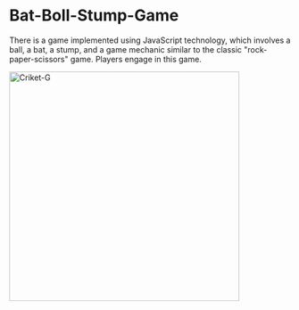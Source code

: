 # Bat-Boll-Stump-Game
There is a game implemented using JavaScript technology, which involves a ball, a bat, a stump, and a game mechanic similar to the classic "rock-paper-scissors" game. Players engage in this game.


<img width="412" alt="Criket-G" src="https://github.com/alakasingh/Bat-Boll-Stump-Game/assets/94798387/12232bc9-2d34-4ecd-83af-a451847e3641">
